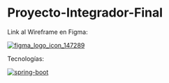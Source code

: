 # Proyecto-Integrador-Final

Link al Wireframe en Figma:

[![figma_logo_icon_147289](https://user-images.githubusercontent.com/103141811/225666687-4ce263e2-e8da-4f9f-8a75-2e4152ad2f35.svg)](https://www.figma.com/files/team/1217551669501424491/Metodologia?fuid=1217935974206768035)


Tecnologías:

[![spring-boot](https://user-images.githubusercontent.com/103141811/225681962-b3124123-393c-41bf-ae16-8b8cfdb948c3.svg)](https://spring.io/)
